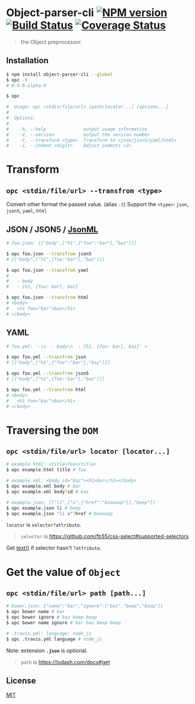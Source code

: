 # Object-parser-cli [![NPM version][npm-image]][npm] [![Build Status][travis-image]][travis] [![Coverage Status][coveralls-image]][coveralls]

> the Object preprocessor.

## Installation
```bash
$ npm install object-parser-cli --global
$ opc -V
# 0.0.0-alpha.0
```
```bash
$ opc

#  Usage: opc <stdin/file/url> [path/locator...] [options...]
#
#  Options:
#
#    -h, --help              output usage information
#    -V, --version           output the version number
#    -t, --transform <type>  Transform to <json/json5/yaml/html>
#    -i, --indent <digit>    Adjust indents <2>
```

# Transform
## `opc <stdin/file/url> --transfrom <type>`
Convert other format the passed value. (alias `-t`)
Support the `<type>`: `json`, `json5`, `yaml`, `html`

## JSON / JSON5 / [JsonML](http://www.jsonml.org/)
```bash
# foo.json: [["body",["h1",{"foo":"bar"},"baz"]]]

$ opc foo.json --transfrom json5
# [["body",["h1",{foo:"bar"},"baz"]]]

$ opc foo.json --transfrom yaml
# -
#   - body
#   - [h1, {foo: bar}, baz]

$ opc foo.json --transfrom html
# <body>
#   <h1 foo="bar">baz</h1>
# </body>
```

## YAML
```bash
# foo.yml: '-\n  - body\n  - [h1, {foo: bar}, baz]' > 

$ opc foo.yml --transfrom json
# [["body",["h1",{"foo":"bar"},"baz"]]]

$ opc foo.yml --transfrom json5
# [["body",["h1",{foo:"bar"},"baz"]]]

$ opc foo.yml --transfrom html
# <body>
#   <h1 foo="bar">baz</h1>
# </body>
```

# Traversing the `DOM`
## `opc <stdin/file/url> locator [locator...]`

```bash
# example.html: <title>foo</title>
$ opc example.html title # foo

# example.xml: <body id="baz"><h1>bar</h1></body>
$ opc example.xml body # bar
$ opc example.xml body?id # baz

# example.json: [["li",["a",{"href":"booooop"}],"beep"]]
$ opc example.json li # beep
$ opc example.json "li a"?href # booooop
```

`locator` is `selector?attribute`.
> `selector` is https://github.com/fb55/css-select#supported-selectors

Get [text()](https://github.com/cheeriojs/cheerio#-selector-context-root-) if selector hasn't `?attribute`.

# Get the value of `Object`
## `opc <stdin/file/url> path [path...]`

```bash
# bower.json: {"name":"bar","ignore":["baz","beep","boop"]}
$ opc bower name # bar
$ opc bower ignore # baz beep boop
$ opc bower name ignore # bar baz beep boop

# .travis.yml: language: node_js
$ opc .travis.yml language # node_js
```

Note: extension __`.json`__ is optional.

> `path` is https://lodash.com/docs#get

License
---
[MIT][License]

[License]: http://59naga.mit-license.org/

[npm-image]:https://img.shields.io/npm/v/object-parser-cli.svg?style=flat-square
[npm]: https://npmjs.org/package/object-parser-cli
[travis-image]: http://img.shields.io/travis/59naga/object-parser-cli.svg?style=flat-square
[travis]: https://travis-ci.org/59naga/object-parser-cli
[coveralls-image]: http://img.shields.io/coveralls/59naga/object-parser-cli.svg?style=flat-square
[coveralls]: https://coveralls.io/r/59naga/object-parser-cli?branch=master
